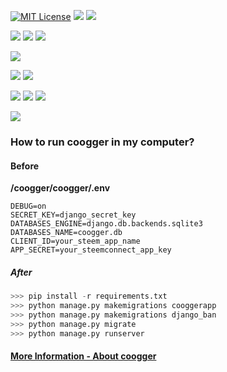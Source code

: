 [![MIT License](https://img.shields.io/github/license/coogger/coogger.svg?style=for-the-badge)](https://github.com/coogger/coogger/blob/super-coogger/LICENSE.txt) [![](https://img.shields.io/github/release/coogger/coogger.svg?style=for-the-badge)](https://github.com/coogger/coogger/releases) ![](https://img.shields.io/website-up-down-green-red/https/www.coogger.com.svg?style=for-the-badge)

 ![](https://img.shields.io/github/watchers/coogger/coogger.svg?style=for-the-badge) ![](https://img.shields.io/github/stars/coogger/coogger.svg?style=for-the-badge) ![](https://img.shields.io/github/forks/coogger/coogger.svg?label=Fork&style=for-the-badge)

![](https://img.shields.io/github/last-commit/coogger/coogger.svg?style=for-the-badge)

[![](https://img.shields.io/github/issues/coogger/coogger.svg?style=for-the-badge)](https://github.com/coogger/coogger/issues) [![](https://img.shields.io/github/issues-pr/coogger/coogger.svg?style=for-the-badge)](https://github.com/coogger/coogger/pulls)

![](https://img.shields.io/github/languages/code-size/coogger/coogger.svg?style=for-the-badge) ![](https://img.shields.io/github/languages/top/coogger/coogger.svg?style=for-the-badge) ![](https://img.shields.io/github/languages/count/coogger/coogger.svg?style=for-the-badge)

[![](https://img.shields.io/discord/465599004865200129.svg?label=Discord&style=for-the-badge)](https://discord.gg/avmdZJa)


### How to run coogger in my computer?

#### Before
**/coogger/coogger/.env**

```
DEBUG=on
SECRET_KEY=django_secret_key
DATABASES_ENGINE=django.db.backends.sqlite3
DATABASES_NAME=coogger.db
CLIENT_ID=your_steem_app_name
APP_SECRET=your_steemconnect_app_key
```

##### After

```python
>>> pip install -r requirements.txt
>>> python manage.py makemigrations cooggerapp
>>> python manage.py makemigrations django_ban
>>> python manage.py migrate
>>> python manage.py runserver
```

#### [More Information - About coogger](https://www.coogger.com/about/@coogger)
